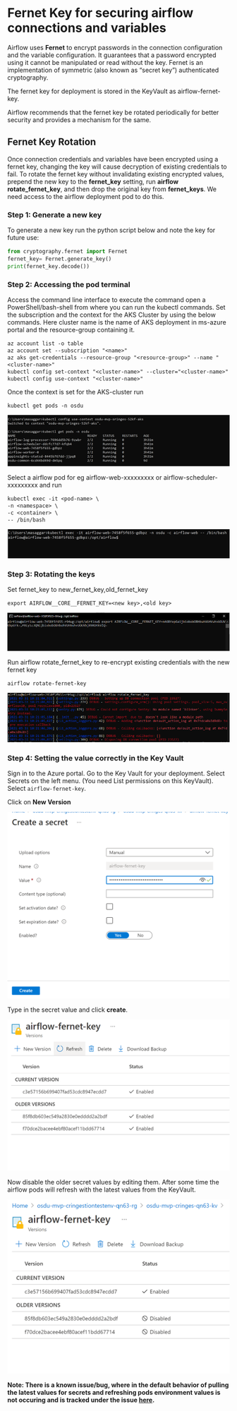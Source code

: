 # Fernet Key for securing airflow connections and variables

Airflow uses **Fernet** to encrypt passwords in the connection configuration and the variable configuration. It guarantees that a password encrypted using it cannot be manipulated or read without the key. Fernet is an implementation of symmetric (also known as “secret key”) authenticated cryptography.

The fernet key for deployment is stored in the KeyVault as airflow-fernet-key.

Airflow recommends that the fernet key be rotated periodically for better security and provides a mechanism for the same.

## Fernet Key Rotation

Once connection credentials and variables have been encrypted using a fernet key, changing the key will cause decryption of existing credentials to fail. To rotate the fernet key without invalidating existing encrypted values, prepend the new key to the **fernet_key** setting, run **airflow rotate_fernet_key**, and then drop the original key from **fernet_keys**. We need access to the airflow deployment pod to do this.

### Step 1: Generate a new key

To generate a new key run the python script below and note the key for future use:

``` Python
from cryptography.fernet import Fernet
fernet_key= Fernet.generate_key()
print(fernet_key.decode())
```

### Step 2: Accessing the pod terminal

Access the command line interface to execute the command open a PowerShell/bash-shell from where you can run the kubectl commands. Set the subscription and the context for the AKS Cluster by using the below commands. Here cluster name is the name of AKS deployment in ms-azure portal and the resource-group containing it.

``` Command-Line
az account list -o table
az account set --subscription "<name>"
az aks get-credentials --resource-group "<resource-group>" --name "<cluster-name>"
kubectl config set-context "<cluster-name>" --cluster="<cluster-name>"
kubectl config use-context "<cluster-name>"
```

Once the context is set for the AKS-cluster run

``` Command-Line
kubectl get pods -n osdu
```

![Kubectl-command-output-get-pods](images/airflow-rbac-guide/Kubectl-command-output-get-pods.png)

Select a airflow pod for eg airflow-web-xxxxxxxxx or airflow-scheduler-xxxxxxxxx and run

``` Command-Line
kubectl exec -it <pod-name> \
-n <namespace> \
-c <container> \
-- /bin/bash
```

![Kubectl-exec-airflow-web](images/airflow-rbac-guide/Kubectl-exec-airflow-web.png)

### Step 3: Rotating the keys

Set fernet_key to new_fernet_key,old_fernet_key

``` Command-Line
export AIRFLOW__CORE__FERNET_KEY=<new key>,<old key>
```

![export-fernet-key](images/export-fernet-key.png)

Run airflow rotate_fernet_key to re-encrypt existing credentials with the new fernet key

``` Command-Line
airflow rotate-fernet-key
```

![airflow-rotate-fernet-key](images/airflow-rotate-fernet-key.png)

### Step 4: Setting the value correctly in the Key Vault

Sign in to the Azure portal. Go to the Key Vault for your deployment. Select Secrets on the left menu. (You need List permissions on this KeyVault). Select ```airflow-fernet-key```.

Click on **New Version**

![KeyVault-new-fernet-key](images/KeyVault-new-fernet-key.png)

Type in the secret value and click **create**.

![KeyVault-airflow-fernet-key](images/KeyVault-airflow-fernet-key.png)

Now disable the older secret values by editing them. After some time the airflow pods will refresh with the latest values from the KeyVault.

![KeyVault-disable-old-fernet-key](images/KeyVault-disable-old-fernet-key.png)

**Note: There is a known issue/bug, where in the default behavior of pulling the latest values for secrets and refreshing pods environment values is not occuring and is tracked under the issue [here](https://community.opengroup.org/osdu/platform/deployment-and-operations/infra-azure-provisioning/-/issues/145).**